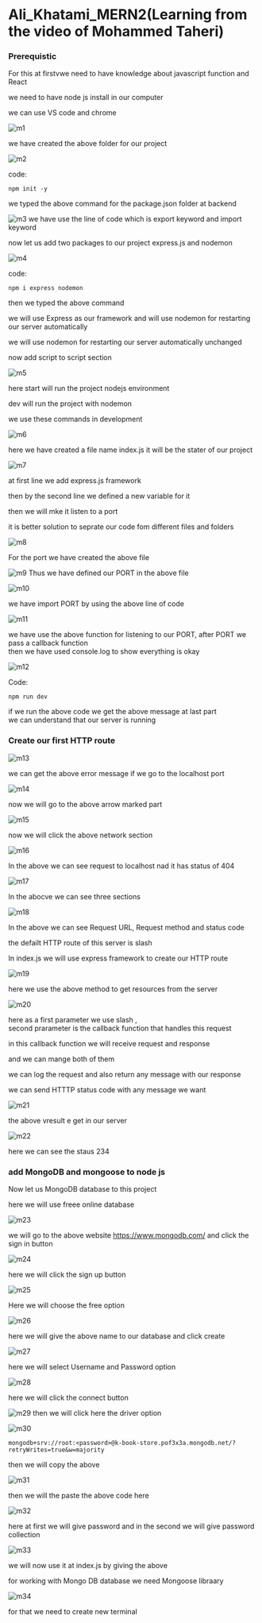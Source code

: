 
# Ali_Khatami_MERN2(Learning from the video of Mohammed Taheri)

### Prerequistic

For this at firstvwe need to have knowledge about javascript function and React <br>

we need to have node js install in our computer <br>

we can use VS code and chrome <br>

![m1](https://github.com/C191068/Ali_Khatami_MERN2/assets/89090776/8581ea7e-1134-4b41-bc5c-7558ede32e2d)

we have created the above folder for our project <br>

![m2](https://github.com/C191068/Ali_Khatami_MERN2/assets/89090776/b65676e6-577c-4264-a855-a010933fc1b8)

code:

```
npm init -y

```
we typed the above command for the package.json folder at backend <br>

![m3](https://github.com/C191068/Ali_Khatami_MERN2/assets/89090776/f28d318b-deec-4de9-a283-3fefedc42d2c)
we have use the line of code which is export keyword and import keyword <br>


now let us add two packages to our project express.js  and nodemon <br>

![m4](https://github.com/C191068/Ali_Khatami_MERN2/assets/89090776/ff571b90-b135-4848-9e2e-61cfab08610f)

code:

```
npm i express nodemon

```


then we typed the above command 



we will use  Express as our framework and will use nodemon for restarting our server automatically <br>


we will use nodemon for restarting our server automatically unchanged <br>


now add script to script section <br>


![m5](https://github.com/C191068/Ali_Khatami_MERN2/assets/89090776/18dcbf16-db0a-4918-b5d6-c0345308a417)


here start will run the project nodejs environment <br>


dev will run the project with nodemon <br>

we use these commands in development <br>


![m6](https://github.com/C191068/Ali_Khatami_MERN2/assets/89090776/f7d12001-bc1b-4b0d-b495-7dc3618d26cc)

here we have created a file name index.js it will be the stater of our project <br>



![m7](https://github.com/C191068/Ali_Khatami_MERN2/assets/89090776/3d1389e3-86c2-41d9-9bb8-df897764581c)


at first line we add express.js framework <br>

then by the second line we defined a new variable for it <br>


then we will mke it listen to a port <br>

it is better solution to seprate our code fom different files and folders <br>


![m8](https://github.com/C191068/Ali_Khatami_MERN2/assets/89090776/ff73ff90-511e-4dbe-86f5-1455c3a96e65)

For the port we have created the above file <br>

![m9](https://github.com/C191068/Ali_Khatami_MERN2/assets/89090776/6f721ac4-8312-4139-9930-2625eaf241e9)
 Thus we have defined our PORT in the above file <br>

 
![m10](https://github.com/C191068/Ali_Khatami_MERN2/assets/89090776/dffafd89-dbc0-4a9c-9eed-578db21a23ee)

we have import PORT by using the above line of code <br>


![m11](https://github.com/C191068/Ali_Khatami_MERN2/assets/89090776/c285db3e-93a2-4aa3-bdfc-48dc75d353d0)

we have use the above function for listening to our PORT, after PORT we pass a callback function  <br>
then we have used console.log to show everything is okay <br>

![m12](https://github.com/C191068/Ali_Khatami_MERN2/assets/89090776/1bb66dd8-dc48-463a-aae2-62456c9a7572)

Code:

```
npm run dev

```

if we run the above code we get the above message at last part <br>
we can understand that our server is running <br>


### Create our first HTTP route 


![m13](https://github.com/C191068/Ali_Khatami_MERN2/assets/89090776/cdd132f8-0af1-4132-addd-2b99ce307757)

we can get the above error message if we go to the localhost port  <br>

![m14](https://github.com/C191068/Ali_Khatami_MERN2/assets/89090776/3bd080d5-8450-4564-bd37-99d04279b23b)

now we will go to the above arrow marked part <br>


![m15](https://github.com/C191068/Ali_Khatami_MERN2/assets/89090776/522d82b2-881e-4632-bcd1-99833e733e6f)


now we will click the above network section <br>

![m16](https://github.com/C191068/Ali_Khatami_MERN2/assets/89090776/aed1a6ca-153e-4d0b-88fe-a7413228e04e)

In the above we can see request to localhost nad it has status of 404 <br>


![m17](https://github.com/C191068/Ali_Khatami_MERN2/assets/89090776/a1754027-4f86-4350-ac0b-52ef2764a39e)

In the abocve we can see three sections <br>


![m18](https://github.com/C191068/Ali_Khatami_MERN2/assets/89090776/dee6c4ca-b6ab-4e40-9b92-aefa90b08be3)

In the above we can see Request URL, Request method and status code <br>


the defailt HTTP route of this server is slash <br>


In index.js we will use express framework to create our HTTP route <br>

![m19](https://github.com/C191068/Ali_Khatami_MERN2/assets/89090776/b833b7ed-7ddc-4f9d-9c8e-82b3e7e2b568)

here we use the above method to get resources from the server <br>


![m20](https://github.com/C191068/Ali_Khatami_MERN2/assets/89090776/8fc356fe-4f6e-4ff4-9feb-9bf933aa0437)


here as a first parameter we use slash , <br>
second prarameter is the callback function that handles this request <br>

in this callback function we will receive request and response <br>

and we can mange both of them <br>

we can log the request and also return any message with our response <br>

we can send HTTTP status code with any message we want <br>

![m21](https://github.com/C191068/Ali_Khatami_MERN2/assets/89090776/5c74e0ac-6c7c-4172-b6a7-e1b9d9a99385)

the above vresult e get in our server <br>


![m22](https://github.com/C191068/Ali_Khatami_MERN2/assets/89090776/d92fbf62-11b2-4518-990f-c074063e774d)

here we can see the staus 234 <br>


### add MongoDB and mongoose to node js <br>


Now let us MongoDB database to this project <br>

here we will use freee online database <br>


![m23](https://github.com/C191068/Ali_Khatami_MERN2/assets/89090776/bdb1392a-b4c6-406c-aec5-1f7a8a81809f)


we will go to the above website https://www.mongodb.com/ and click the sign in button <br>


![m24](https://github.com/C191068/Ali_Khatami_MERN2/assets/89090776/3e051dd8-2c25-4fb1-bfab-0cc750477389)

here we will click the sign up button <br>



![m25](https://github.com/C191068/Ali_Khatami_MERN2/assets/89090776/63b708a5-585b-46da-85ba-e9d285c9e665)

Here we will choose the free option <br>


![m26](https://github.com/C191068/Ali_Khatami_MERN2/assets/89090776/ea2a9236-7f01-4eb8-84d8-2c8d635c6373)


here we will give the above name to our database and click create  <br>



![m27](https://github.com/C191068/Ali_Khatami_MERN2/assets/89090776/90443e33-d1f6-49e0-acc4-bf73bd7ba152)

here we will select Username and Password option <br>

![m28](https://github.com/C191068/Ali_Khatami_MERN2/assets/89090776/0c4799b5-1b25-429e-811b-4017882e71e3)

here we will click the connect button <br>

![m29](https://github.com/C191068/Ali_Khatami_MERN2/assets/89090776/5030a810-0d24-4b5c-ad73-fb791ea28146)
then we will click here the driver option <br>


![m30](https://github.com/C191068/Ali_Khatami_MERN2/assets/89090776/a8ce990c-403a-47c7-bd37-27e22dfcf9d1)

```
mongodb+srv://root:<password>@k-book-store.pof3x3a.mongodb.net/?retryWrites=true&w=majority

```
then we will copy the above <br>


![m31](https://github.com/C191068/Ali_Khatami_MERN2/assets/89090776/4c89cb20-698f-40e4-b3d3-73298dbb974d)

then we will the paste the above code here <br>


![m32](https://github.com/C191068/Ali_Khatami_MERN2/assets/89090776/1ded55df-3587-49b5-9665-5c33675f4539)

here at first we will give password and in the second we will give password collection <br>


![m33](https://github.com/C191068/Ali_Khatami_MERN2/assets/89090776/41ec9ccd-64df-4b22-a9c3-5719830fefeb)

we will now use it at index.js by giving the above <br>


for working with Mongo DB  database we need Mongoose libraary <br>


![m34](https://github.com/C191068/Ali_Khatami_MERN2/assets/89090776/88095f20-990a-4a4c-a67b-f0c4874d8d9e)

for that we need to create new terminal <br>





















